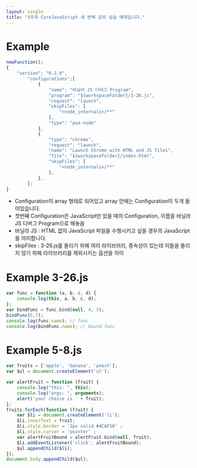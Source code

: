```yaml
---
layout: single
title: "3주차 CoreJavaScript 세 번째 강의 실습 예제입니다."
---
```

# Example
``` js
newFunction();
{
    "version"; "0.2.0",
        "configurations";[
            {
                "name": "바닐라 JS 디버그 Program",
                "program": "${workspaceFolder}/3-26.js",
                "request": "launch",
                "skipFiles": [
                    "<node_internals>/**"
                ],
                "type": "pwa-node"
            },
            {
                "type": "chrome",
                "request": "launch",
                "name": "Launch Chrome with HTML and JS files",
                "file": "${workspaceFolder}/index.html",
                "skipFiles": [
                    "<node_internals>/**"
                ],
            },
        ];
}
```

- Configuration이 array 형태로 되어있고 array 안에는 Configuration이 두개 들어있습니다.
- 첫번째 Configuration은 JavaScript만 있을 때의 Configuration, 이름을 바닐라 JS 디버그 Program으로 해놓음
- 바닐라 JS : HTML 없이 JavaScript 파일을 수행시키고 싶을 경우의 JavaScript를 의미합니다.
- skipFiles : 3-26.js를 돌리기 위해 여러 라이브러리, 종속성이 있는데 이들을 돌리지 않기 위해 라이브러리를 제외시키는 옵션을 의미

# Example 3-26.js 
```js
var func = function (a, b, c, d) {
    console.log(this, a, b, c, d);
};
var bindFunc = func.bind(null, 4, 5);
bindFunc(6,7);
console.log(func.name); // func
console.log(bindFunc.name); // bound func
```
# Example 5-8.js
```js
var fruits = ['apple', 'banana', 'peach'];
var $ul = document.createElement('ul');

var alertFruit = function (fruit) {
    console.log("this: ", this);
    console.log("args: ", arguments);
    alert('your choice is ' + fruit);
};
fruits.forEach(function (fruit) {
    var $li = document.createElement('li');
    $li.innerText = fruit;
    $li.style.border = '2px solid #4CAF50' ;
    $li.style.cursor = 'pointer' ;
    var alertFruitBound = alertFruit.bind(null, fruit);
    $li.addEventListener('click', alertFruitBound);
    $ul.appendChild($li);
});
document.body.appendChild($ul);
```

